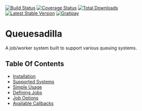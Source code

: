 [![Build Status](https://img.shields.io/travis/josegonzalez/php-queuesadilla/master.svg?style=flat-square)](https://travis-ci.org/josegonzalez/php-queuesadilla) [![Coverage Status](https://img.shields.io/coveralls/josegonzalez/php-queuesadilla/master.svg?style=flat-square)](https://coveralls.io/r/josegonzalez/php-queuesadilla?branch=master) [![Total Downloads](https://img.shields.io/packagist/dt/josegonzalez/queuesadilla.svg?style=flat-square)](https://packagist.org/packages/josegonzalez/queuesadilla) [![Latest Stable Version](https://img.shields.io/packagist/v/josegonzalez/queuesadilla.svg?style=flat-square)](https://packagist.org/packages/josegonzalez/queuesadilla) [![Gratipay](https://img.shields.io/gratipay/josegonzalez.svg?style=flat-square)](https://gratipay.com/~josegonzalez/)

# Queuesadilla 

A job/worker system built to support various queuing systems.

## Table Of Contents

- [Installation](/php-queuesadilla/installation)
- [Supported Systems](/php-queuesadilla/supported-systems)
- [Simple Usage](/php-queuesadilla/simple-usage)
- [Defining Jobs](/php-queuesadilla/defining-jobs)
- [Job Options](/php-queuesadilla/job-options)
- [Available Callbacks](/php-queuesadilla/callbacks)
